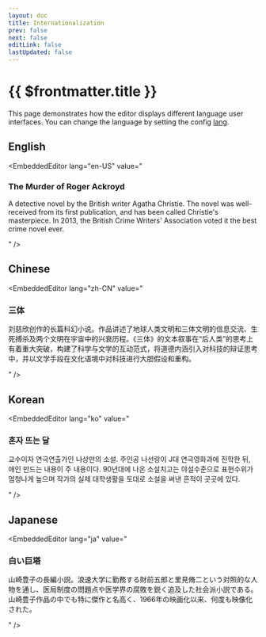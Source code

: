 ```yaml
---
layout: doc
title: Internationalization
prev: false
next: false
editLink: false
lastUpdated: false
---
```


# {{ $frontmatter.title }}

This page demonstrates how the editor displays different language user interfaces. You can change the language by setting the config [lang](/reference/index.md#lang).

## English

<EmbeddedEditor lang="en-US" value="
<h3>The Murder of Roger Ackroyd</h3>
<p>A detective novel by the British writer Agatha Christie. The novel was well-received from its first publication, and has been called Christie's masterpiece. In 2013, the British Crime Writers' Association voted it the best crime novel ever.</p>
" />

## Chinese

<EmbeddedEditor lang="zh-CN" value="
<h3>三体</h3>
<p>刘慈欣创作的长篇科幻小说。作品讲述了地球人类文明和三体文明的信息交流、生死搏杀及两个文明在宇宙中的兴衰历程。《三体》的文本叙事在“后人类”的思考上有着重大突破，构建了科学与文学的互动范式，将道德内涵引入对科技的辩证思考中，并以文学手段在文化语境中对科技进行大胆假设和重构。</p>
" />

## Korean

<EmbeddedEditor lang="ko" value="
<h3>혼자 뜨는 달</h3>
<p>교수이자 연극연출가인 나상만의 소설. 주인공 나선랑이 J대 연극영화과에 진학한 뒤, 애인 만드는 내용이 주 내용이다. 90년대에 나온 소설치고는 야설수준으로 표현수위가 엄청나게 높으며 작가의 실제 대학생활을 토대로 소설을 써낸 흔적이 곳곳에 있다.</p>
" />

## Japanese

<EmbeddedEditor lang="ja" value="
<h3>白い巨塔</h3>
<p>山崎豊子の長編小説。浪速大学に勤務する財前五郎と里見脩二という対照的な人物を通し、医局制度の問題点や医学界の腐敗を鋭く追及した社会派小説である。山崎豊子作品の中でも特に傑作と名高く、1966年の映画化以来、何度も映像化された。</p>
" />
